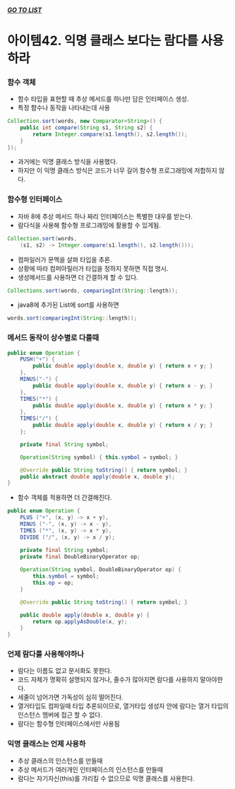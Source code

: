 ##### [GO TO LIST](../README.md)

# 아이템42. 익명 클래스 보다는 람다를 사용하라
 
### 함수 객체
- 함수 타입을 표현할 때 추상 메서드를 하나만 담은 인터페이스 생성.
- 특정 함수나 동작을 나타내는데 사용
``` java
Collection.sort(words, new Comparator<String>() {
    public int compare(String s1, String s2) {
        return Integer.compare(s1.length(), s2.length());
    }
});
``` 
- 과거에는 익명 클래스 방식을 사용했다.
- 하지만 이 익명 클래스 방식은 코드가 너무 길어 함수형 프로그래밍에 저합하지 않다.

### 함수형 인터페이스
- 자바 8에 추상 메서드 하나 짜리 인터페이스는 특별한 대우를 받는다.  
- 람다식을 사용해 함수형 프로그래밍에 활용할 수 있게됨.
```java
Collection.sort(words,
    (s1, s2) -> Integer.compare(s1.length(), s2.length()));
``` 
- 컴파일러가 문맥을 살펴 타입을 추론.
- 상황에 따라 컴퍼아릴러가 타입을 정하지 못하면 직접 명시.
- 생성메서드를 사용하면 더 간결하게 할 수 있다.
```java
Collections.sort(words, comparingInt(String::length));
```
- java8에 추가된 List에 sort를 사용하면
```java
words.sort(comparingInt(String::length));
```

### 메서드 동작이 상수별로 다를때
```java
public enum Operation {
    PUSH("+") {
        public double apply(double x, double y) { return x + y; }
    }, 
    MINUS("-") {
        public double apply(double x, double y) { return x - y; }  
    },
    TIMES("*") {
        public double apply(double x, double y) { return x * y; }
    },
    TIMES("/") {
        public double apply(double x, double y) { return x / y; }
    };

    private final String symbol;

    Operation(String symbol) { this.symbol = symbol; }

    @Override public String toString() { return symbol; }
    public abstract double apply(double x, double y);
}
```

- 함수 객체를 적용하면 더 간결해진다.
```java
public enum Operation {
    PLUS ("+", (x, y) -> x + y),
    MINUS ("-", (x, y) -> x - y),
    TIMES ("*", (x, y) -> x * y),
    DIVIDE ("/", (x, y) -> x / y);

    private final String symbol;
    private final DoubleBinaryOperator op;
   
    Operation(String symbol, DoubleBinaryOperator op) {
        this.symbol = symbol;
        this.op = op;
    }

    @Override public String toString() { return symbol; }

    public double apply(double x, double y) {
        return op.applyAsDouble(x, y);
    }
}
```

### 언제 람다를 사용해야하나
- 람다는 이름도 없고 문서화도 못한다.
- 코드 자체가 명확히 설명되지 않거나, 줄수가 많아지면 람다를 사용하지 말아야한다.
- 세줄이 넘어가면 가독성이 심히 떨어진다.
- 열거타입도 컴파일때 타입 추론되이므로, 열거타입 생성자 안에 람다는 열거 타입의 인스턴스 멤버에 접근 할 수 없다.
- 람다는 함수형 인터페이스에서만 사용됨

### 익명 클래스는 언제 사용하
- 추상 클래스의 인스턴스를 만들때
- 추상 메서드가 여러개인 인터페이스의 인스턴스를 만들때
- 람다는 자기자신(this)를 가리킬 수 없으므로 익명 클래스를 사용한다.


